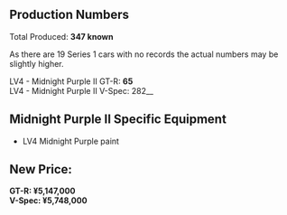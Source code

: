 ## Production Numbers  
Total Produced: __347 known__  
  
As there are 19 Series 1 cars with no records the actual numbers may be slightly higher.  
  
LV4 - Midnight Purple II GT-R: __65__  
LV4 - Midnight Purple II V-Spec: 282__  
  
## Midnight Purple II Specific Equipment  
* LV4 Midnight Purple paint  
  
## New Price:  
__GT-R: ¥5,147,000__  
__V-Spec: ¥5,748,000__  
